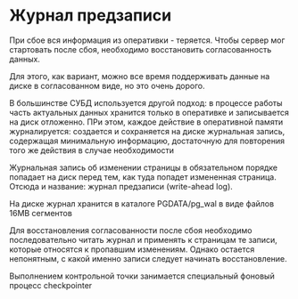 # Журнал предзаписи

При сбое вся информация из оперативки - теряется. Чтобы сервер мог стартовать после сбоя, необходимо восстановить согласованность данных.

Для этого, как вариант, можно все время поддерживать данные на диске в согласованном виде, но это очень дорого.

В большинстве СУБД используется другой подход: в процессе работы часть актуальных данных хранится только в оперативке и записывается на диск отложенно. ПРи этом, каждое действие в оперативной памяти журналируется: создается и сохраняется на диске журнальная запись, содержащая минимальную информацию, достаточную для повторения того же действия в случае необходимости

Журнальная запись об изменении страницы в обязательном порядке попадает на диск перед тем, как туда попадет измененная страница. Отсюда и название: журнал предзаписи (write-ahead log).

На диске журнал хранится в каталоге PGDATA/pg_wal в виде файлов 16MB сегментов

Для восстановления согласованности после сбоя необходимо последовательно читать журнал и применять к страницам те записи, которые относятся к пропавшим изменениям. Однако остается непонятным, с какой именно записи следует начинать восстановление.

Выполнением контрольной точки занимается специальный фоновый процесс checkpointer
